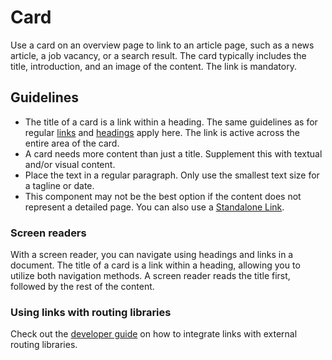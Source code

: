 <!-- @license CC0-1.0 -->

# Card

Use a card on an overview page to link to an article page, such as a news article, a job vacancy, or a search result.
The card typically includes the title, introduction, and an image of the content.
The link is mandatory.

## Guidelines

- The title of a card is a link within a heading.
  The same guidelines as for regular [links](/docs/components-navigation-link--docs) and [headings](/docs/components-text-heading--docs) apply here.
  The link is active across the entire area of the card.
- A card needs more content than just a title.
  Supplement this with textual and/or visual content.
- Place the text in a regular paragraph.
  Only use the smallest text size for a tagline or date.
- This component may not be the best option if the content does not represent a detailed page.
  You can also use a [Standalone Link](/docs/components-navigation-standalone-link--docs).

### Screen readers

With a screen reader, you can navigate using headings and links in a document.
The title of a card is a link within a heading, allowing you to utilize both navigation methods.
A screen reader reads the title first, followed by the rest of the content.

### Using links with routing libraries

Check out the [developer guide](/docs/docs-developer-guide-routing-libraries--docs) on how to integrate links with external routing libraries.
